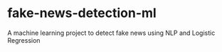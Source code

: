 # fake-news-detection-ml
A machine learning project to detect fake news using NLP and Logistic Regression
